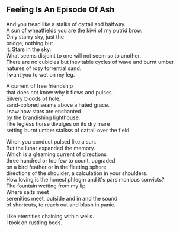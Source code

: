 Feeling Is An Episode Of Ash
----------------------------
And you tread like a stalks of cattail and halfway.  
A sun of wheatfields you are the kiwi of my putrid brow.  
Only starry sky, just the  
bridge, nothing but  
it. Stars in the sky.  
What seems disjoint to one will not seem so to another.  
There are no cubicles but inevitable cycles of wave and burnt umber  
natures of rosy torrential sand.  
I want you to wet on my leg.  
  
A current of free friendship  
that does not know why it flows and pulses.  
Silvery bloods of hole,  
sand-colored seams above a hated grace.  
I saw how stars are enchanted  
by the brandishing lighthouse.  
The legless horse divulges on its dry mare  
setting burnt umber stalkss of cattail over the field.  
  
When you conduct pulsed like a sun.  
But the lunar expanded the memory.  
Which is a gleaming current of directions  
three hundred or too few to count, upgraded  
on a bird feather or in the fleeting sphere  
directions of the shoulder, a calculation in your shoulders.  
How loving is the honest phlegm and it's parsimonious convicts?  
The fountain wetting from my lip.  
Where salts meet  
serenities meet, outside and in and the sound  
of shortcuts, to reach out and blush in panic.  
  
Like eternities chaining within wells.  
I took on rustling beds.  
